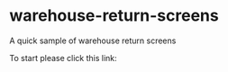 # warehouse-return-screens
A quick sample of warehouse return screens


To start please click this link:  <a href="1_w-login.md" />
